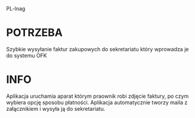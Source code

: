 PL-lnag

# POTRZEBA
Szybkie wysyłanie faktur zakupowych do sekretariatu który wprowadza je do systemu OFK

# INFO
Aplikacja uruchamia aparat którym praownik robi zdjęcie faktury, po czym wybiera opcję sposobu płatności. Aplikacja automatycznie tworzy maila z załącznikiem i wysyła ją do sekretariatu.

